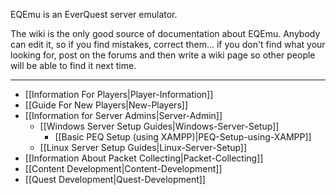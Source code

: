 EQEmu is an EverQuest server emulator.

The wiki is the only good source of documentation about EQEmu. Anybody can edit it, so if you find mistakes, correct them... if you don't find what your looking for, post on the forums and then write a wiki page so other people will be able to find it next time.

***

* [[Information For Players|Player-Information]]
* [[Guide For New Players|New-Players]]
* [[Information for Server Admins|Server-Admin]]
  * [[Windows Server Setup Guides|Windows-Server-Setup]]
    * [[Basic PEQ Setup (using XAMPP)|PEQ-Setup-using-XAMPP]]
  * [[Linux Server Setup Guides|Linux-Server-Setup]]
* [[Information About Packet Collecting|Packet-Collecting]]
* [[Content Development|Content-Development]]
* [[Quest Development|Quest-Development]]